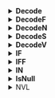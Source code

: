 <details><summary><b>Decode</b></summary>
<br><b>Decode(Выражение, Значение1, Результат1 [, Значение2, Результат2]… [, Значение_по_умолчанию = «»]) </b>
<ul>
   <li> Выражение - выражение, значение которого поочередно сравнивается со значениями аргументов ЗначениеN.
   <li> ЗначениеN - выражение, величина которого сравнивается с аргументом Выражение.
   <li> РезультатN - выражение строкового типа, которое возвращается, если Выражение = ЗначениеN.
   <li> Значение_по_умолчанию - выражение строкового типа, результат которого возвращается, если Выражение не равно ни одному из ЗначениеN (если не указано, то равно «»).
</ul>
Реализует функциональность IF - THEN - ELSE, при этом результат функции имеет строковый тип. Все выражения РезультатN вычисляются до сравнения Выражения с ЗначениеN.<br><br>
</details>

<details><summary><b>DecodeF</b></summary>
<br><b>DecodeF(Выражение, Погрешность, Значение1, Результат1 [, Значение2, Результат2]… [, Значение_по_умолчанию = 0]) </b>
<ul>
   <li> Выражение - любое числовое выражение, величина которого используется для сравнения.
   <li> Погрешность - числовое выражение, погрешность сравнения.
   <li> ЗначениеN - числовое выражение, величина которого сравнивается с аргументом Выражение.
   <li> РезультатN - значение, которое возвращается, если |ЗначениеN - ВыражениеN| ⇐ Погрешность.
   <li> Значение_по_умолчанию - числовое выражение, результат которого возвращается, если ни одно ЗначениеN не равно Выражению (по умолчанию 0). 
</ul>
Реализует функциональность IF - THEN - ELSE, при этом результат функции, также как и все ее аргументы, имеют числовой тип или тип Дата/Время. Все выражения РезультатN вычисляются до сравнения Выражения с ЗначениеN. <br><br>
</details>

<details><summary><b>DecodeN</b></summary>
<br><b>DecodeN(Выражение, Значение1, Результат1 [, Значение2, Результат2]… [, Значение_по_умолчанию = 0]) </b>
<ul>
   <li> Выражение - выражение, значение которого поочередно сравнивается со значениями аргументов ЗначениеN.
   <li> ЗначениеN - выражение, величина которого сравнивается с аргументом Выражение.
   <li> РезультатN - выражение числового типа или типа Дата/Время, которое возвращается, если Выражение = ЗначениеN.
   <li> Значение_по_умолчанию - выражение числового типа или типа Дата/Время, результат которого возвращается, если Выражение не равно ни одному из ЗначениеN (если не указано, то равно 0). 
</ul>
Реализует функциональность IF - THEN - ELSE, при этом результат функции имеет числовой тип или тип Дата/Время. Все выражения РезультатN вычисляются до сравнения Выражения с ЗначениеN. <br><br>
</details>

<details><summary><b>DecodeS</b></summary>
<br><b> DecodeS(Выражение, Значение1, Результат1 [, Значение2, Результат2]… [, Значение_по_умолчанию = «»]) </b>
<ul>
   <li> Выражение - выражение, значение которого поочередно сравнивается со значениями аргументов ЗначениеN.
   <li> ЗначениеN - выражение, величина которого сравнивается с аргументом Выражение.
   <li> РезультатN - выражение строкового типа, которое возвращается, если Выражение = ЗначениеN.
   <li> Значение_по_умолчанию - выражение строкового типа, результат которого возвращается, если Выражение не равно ни одному из ЗначениеN (если не указано, то равно «»). 
</ul>
Реализует функциональность IF - THEN - ELSE, при этом результат функции имеет строковый тип. Все выражения РезультатN вычисляются до сравнения Выражения с ЗначениеN. <br><br>
</details>

<details><summary><b>DecodeV</b></summary>
<br><b>DecodeV(Выражение, Значение, Результат [, Значение, Результат]… [, Значение_по_умолчанию = Null]) </b>
<ul>
   <li> Выражение - выражение, значение которого поочередно сравнивается со значениями аргументов Значение.
   <li> Значение - выражение, величина которого сравнивается с аргументом Выражение.
   <li> Результат - выражение, которое возвращается, если Выражение = Значение.
   <li> Значение_по_умолчанию - выражение, результат которого возвращается, если Выражение не равно ни одному из Значений (если не указано, то равно Null).
</ul>
Реализует функциональность IF - THEN - ELSE. Все выражения Результат вычисляются до сравнения Выражения со Значениями <br><br>
</details>

<details><summary><b>IF</b></summary>
<br><b>IF(Условие, Значение1, Значение2) </b>
<ul>
   <li> Условие - логическое выражение;
   <li> Значение1,
   <li> Значение2 - выражения любых типов
</ul>
Возвращает Значение1, если Условие истинно или Значение2, если ложно. Результат функции имеет переменный тип.<br><br>
</details>

<details><summary><b>IFF</b></summary>
<br><b>IFF(Условие, Значение1, Значение2) </b>
<ul>
   <li> Условие - логическое выражение;
   <li> Значение1,
   <li> Значение2 - числовые выражения или выражения типа Дата/время
</ul>
Возвращает Значение1, если Условие истинно или Значение2, если ложно.<br><br>
</details>

<details><summary><b>IN</b></summary>
<br><b>IN(Значение, Элемент1, Элемент2, …, ЭлементN) </b>
<ul>
   <li> Значение - значение искомого элемента;
   <li> Элемент1,
   <li> Элемент2,
   <li> ЭлементN - значения элементов списка
</ul>
Функция возвращает значение логического типа TRUE (истина), если Значение содержится в списке, иначе результат равен FALSE (ложь). <br><br>
</details>

<details><summary><b>IsNull</b></summary>
<br><b>IsNull(Аргумент) </b>
<ul>
   <li> Аргумент - любое выражение;
</ul>
Проверяет, является ли Аргумент пустым. Возвращает логическое значение. <br><br>
</details>


<details><summary><b></b>NVL</summary>
<br><b>NVL(Выражение [, Значение_по_умолчанию = «»]) </b>
<ul>
   <li> Выражение - любое строковое или числовое выражение.
   <li>Значение_по_умолчанию - необязательный параметр, строковое или числовое выражение, значение которого возвращается, если Выражение равно Null.
</ul>
Возвращает значение Выражения, если оно не равно Null, и Значениепоумолчанию в противном случае. <br><br>
</details>